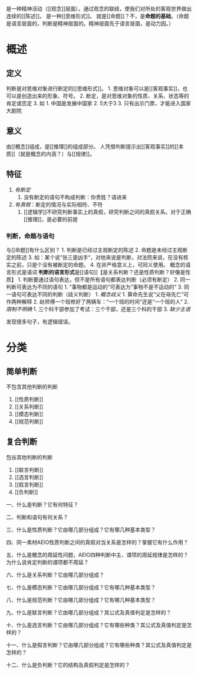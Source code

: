 是一种精神活动（[[观念]]层面），通过观念的联结，使我们对所处的客观世界做出连续的[[陈述]]。
是一种[[思维形式]]。
就是[[命题]]？不，是**命题的基础**。（命题是语言层面的，判断是精神层面的。精神层面先于语言层面，是动力因。）

# 概述
## 定义
判断是对思维对象进行断定的[[思维形式]]。
	1. 思维对象可以是[[客观事实]]，也可以是创造出来的形象、符号。
	2. 断定，是对思维对象的性质、关系、状态等的肯定或否定
	3. 如
		1. 中国是发展中国家
		2. 5大于3
		3. 只有出示门票，才能进入国家大剧院
## 意义
由[[概念]]组成，是[[推理]]的组成部分。
人凭借判断提示出[[客观事实]]的[[本质]]（就是概念的内涵？）与[[规律]]。
## 特征
1. *有断定*
	1. 没有断定的语句不构成判断：你贵姓？请进来
2. *有真假*：断定的情况与实际相符、不符
	1. [[逻辑学]]不研究判断事实上的真假，研究判断之间的真假关系。对于正确[[推理]]，是必要的前提
### 判断，命题与语句
与[[命题]]有什么区别？
	1. 判断是已经过主观断定的陈述
	2. 命题是未经过主观断定的陈述
	3. 如：某个说”张三是凶手“，对他来说是判断，对法院来说，在没有核实之前，只是个没有被断定的命题。
	4. 在非严格意义上，可同义使用。
概念的语言形式是语词
**判断的语言形式**是[[语句]]【是关系判断？还是性质判断？好像是性质】
	1. 判断要通过语句表达，但不是所有语句都表达判断（必须有断定）
	2. 同一判断可表达为不同的语句
		1. ”事物都是运动的“可表达为”事物不是不运动的“
	3. 同一语句可表达不同的判断（歧义判断）
		1. *概念歧义* 
			1. 算命先生说”父在母先亡“可作两种解释
			2. 赵师傅一个班修好了两辆车：“一个班的时间”还是“一个班的人”
		2. *限制不明确* 
			1. 三个科干部参加了考试：三个干部，还是三个科的干部
		3. *缺少主语* 

发现很多句子，有逻辑错误。
# 分类
## 简单判断
不包含其他判断的判断
1. [[性质判断]] 
2. [[关系判断]] 
3. [[模态判断]] 
4. [[规范判断]] 
## 复合判断
包谷其他判断的判断
1. [[联言判断]] 
2. [[选言判断]] 
3. [[假言判断]] 
4. [[负判断]] 

一、什么是判断？它有何特征？

二、判断和语句有何关系？

三、什么是性质判断？它由哪几部分组成？它有哪几种基本类型？

四、同一素材AEIO性质判断之间的真假对当关系是怎样的？掌握它有什么作用？

五、什么是概念的周延性问题，AEIO四种判断中主、谓项的周延规律是怎样的？为什么说肯定判断的谓项都不周延？

六、什么是关系判断？它由哪几部分组成？

七、什么是模态判断？它由哪几部分组成？它有哪几种基本类型？

八、什么是规范判断？它由哪几部分组成？它有哪几种基本类型？

九、什么是联言判断？它由哪几部分组成？其公式及真值判定是怎样的？

十、什么是选言判断？它由哪几部分组成？它有哪些种类？其公式及真值判定是怎样的？

十一、什么是假言判断？它由哪几部分组成？它有哪些种类？其公式及真值判定是怎样的？

十二、什么是负判断？它的结构及真假判定是怎样的？